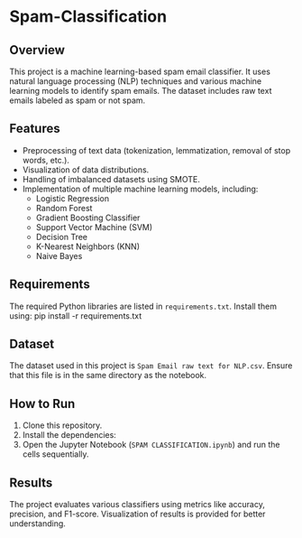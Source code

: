 # Spam-Classification

## Overview
This project is a machine learning-based spam email classifier. It uses natural language processing (NLP) techniques and various machine learning models to identify spam emails. The dataset includes raw text emails labeled as spam or not spam.

## Features
- Preprocessing of text data (tokenization, lemmatization, removal of stop words, etc.).
- Visualization of data distributions.
- Handling of imbalanced datasets using SMOTE.
- Implementation of multiple machine learning models, including:
  - Logistic Regression
  - Random Forest
  - Gradient Boosting Classifier
  - Support Vector Machine (SVM)
  - Decision Tree
  - K-Nearest Neighbors (KNN)
  - Naive Bayes

## Requirements
The required Python libraries are listed in `requirements.txt`. Install them using:
pip install -r requirements.txt


## Dataset
The dataset used in this project is `Spam Email raw text for NLP.csv`. Ensure that this file is in the same directory as the notebook.

## How to Run
1. Clone this repository.
2. Install the dependencies:
3. Open the Jupyter Notebook (`SPAM CLASSIFICATION.ipynb`) and run the cells sequentially.

## Results
The project evaluates various classifiers using metrics like accuracy, precision, and F1-score. Visualization of results is provided for better understanding.

